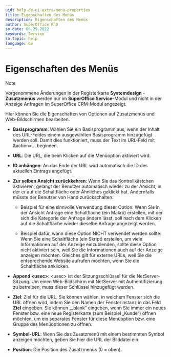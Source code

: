 ```yaml
---
uid: help-de-ui-extra-menu-properties
title: Eigenschaften des Menüs
description: Eigenschaften des Menüs
author: SuperOffice RnD
so.date: 06.29.2022
keywords: Service
so.topic: help
language: de
---
```


# Eigenschaften des Menüs

> [!NOTE]
> Vorgenommene Änderungen in der Registerkarte **Systemdesign** - **Zusatzmenüs** werden nur im **SuperOffice Service**-Modul und nicht in der Anzeige Anfragen im SuperOffice CRM-Modul angezeigt.

Hier können Sie die Eigenschaften von Optionen auf Zusatzmenüs und Web-Bildschirmen bearbeiten.

* **Basisprogramm**: Wählen Sie ein Basisprogramm aus, wenn der Inhalt des URL-Feldes einem ausgewählten Basisprogramm hinzugefügt werden soll. Damit dies funktioniert, muss der Text im URL-Feld mit &action=... beginnen.

* **URL**: Die URL, die beim Klicken auf die Menüoption aktiviert wird.

* **ID anhängen**: An das Ende der URL wird automatisch die ID des aktuellen Eintrags angefügt.

* **Zur selben Ansicht zurückkehren**: Wenn Sie das Kontrollkästchen aktivieren, gelangt der Benutzer automatisch wieder zu der Ansicht, in der er auf die Schaltfläche oder Ähnliches geklickt hat. Andernfalls müsste der Benutzer von Hand zurückschalten.

  * Beispiel für eine sinnvolle Verwendung dieser Option: Wenn Sie in der Ansicht Anfrage eine Schaltfläche (ein Makro) erstellen, mit der sich die Kategorie der Anfrage ändern lässt, soll nach dem Klicken auf die Schaltfläche wieder dieselbe Anfrage angezeigt werden.

  * Beispiel dafür, wann diese Option NICHT verwendet werden sollte: Wenn Sie eine Schaltfläche (ein Skript) erstellen, um viele Informationen auf der Anzeige einzublenden, sollte diese Option nicht aktiviert sein, weil Sie die Informationen auch auf der Anzeige anzeigen möchten. Gleiches gilt für externe URLs, weil Sie die entsprechende Website aufrufen möchten, wenn Sie die Schaltfläche anklicken.

* **Append &lt;usec&gt;**: &lt;usec&gt; ist der Sitzungsschlüssel für die NetServer-Sitzung. Um einen Web-Bildschirm mit NetServer mit Authentifizierung zu betreiben, muss dieser Schlüssel hinzugefügt werden.

* **Ziel**: Ziel für die URL. Sie können wählen, in welchem Fenster sich die URL öffnen wird, indem Sie den Namen der Fensterinstanz in das Feld **Ziel** eingeben. Sie können „_blank“ eingeben, wenn Sie immer ein neues Fenster bzw. eine neue Registerkarte (zum Beispiel „Kunde“) öffnen möchten, um ein separates Fenster für diese Menüoption bzw. eine Gruppe des Menüoptionen zu öffnen.

* **Symbol-URL**: Wenn Sie das Zusatzmenü mit einem bestimmten Symbol anzeigen möchten, geben Sie hier die URL der Bilddatei ein.

* **Position**: Die Position des Zusatzmenüs (0 = oben).
